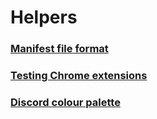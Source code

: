 # Helpers

### [Manifest file format](https://developer.chrome.com/docs/extensions/reference/manifest#popup-with-permissions)

### [Testing Chrome extensions](https://medium.com/@aabroo.jalil/how-to-test-a-chrome-extension-locally-step-by-step-guide-852e4622d4c7)

### [Discord colour palette](https://www.color-hex.com/color-palette/28549)
